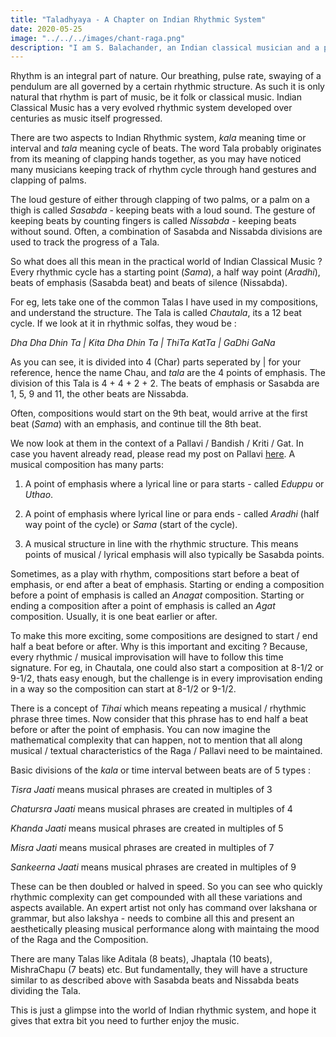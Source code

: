```yaml
---
title: "Taladhyaya - A Chapter on Indian Rhythmic System"
date: 2020-05-25
image: "../../../images/chant-raga.png"
description: "I am S. Balachander, an Indian classical musician and a performing artist of Chandraveena. In my long association with music, I have been privileged to have had deep and meaningful discussions on the theory of music with my Ustad, and undertaken further study of scriptures to understand our music better. Here I share my understanding of Indian Rhythmic System. Read on to find out more!"
---
```


Rhythm is an integral part of nature. Our breathing, pulse rate, swaying of a pendulum are all governed by a certain rhythmic structure. As such it is only natural that rhythm is part of music, be it folk or classical music. Indian Classical Music has a very evolved rhythmic system developed over centuries as music itself progressed.

There are two aspects to Indian Rhythmic system, *kala* meaning time or interval and *tala* meaning cycle of beats. The word Tala probably originates from its meaning of clapping hands together, as you may have noticed many musicians keeping track of rhythm cycle through hand gestures and clapping of palms. 

The loud gesture of either through clapping of two palms, or a palm on a thigh is called *Sasabda* - keeping beats with a loud sound. The gesture of keeping beats by counting fingers is called *Nissabda* - keeping beats without sound. Often, a combination of Sasabda and Nissabda divisions are used to track the progress of a Tala.

So what does all this mean in the practical world of Indian Classical Music ? Every rhythmic cycle has a starting point (*Sama*), a half way point (*Aradhi*), beats of emphasis (Sasabda beat) and beats of silence (Nissabda). 

For eg, lets take one of the common Talas I have used in my compositions, and understand the structure. The Tala is called *Chautala*, its a 12 beat cycle. If we look at it in rhythmic solfas, they woud be :

*Dha Dha Dhin Ta | Kita Dha Dhin Ta | ThiTa KatTa | GaDhi GaNa*   

As you can see, it is divided into 4 (Char) parts seperated by | for your reference, hence the name Chau, and *tala* are the 4 points of emphasis. The division of this Tala is 4 + 4 + 2 + 2. The beats of emphasis or Sasabda are 1, 5, 9 and 11, the other beats are Nissabda. 

Often, compositions would start on the 9th beat, would arrive at the first beat (*Sama*) with an emphasis, and continue till the 8th beat. 

We now look at them in the context of a Pallavi / Bandish / Kriti / Gat. In case you havent already read, please read my post on Pallavi [here](/blog/pallavi). A musical composition has many parts:

1. A point of emphasis where a lyrical line or para starts - called *Eduppu* or *Uthao*.

2. A point of emphasis where lyrical line or para ends - called *Aradhi* (half way point of the cycle) or *Sama* (start of the cycle).

3. A musical structure in line with the rhythmic structure. This means points of musical / lyrical emphasis will also typically be Sasabda points.

Sometimes, as a play with rhythm, compositions start before a beat of emphasis, or end after a beat of emphasis. Starting or ending a composition before a point of emphasis is called an *Anagat* composition. Starting or ending a composition after a point of emphasis is called an *Agat* composition. Usually, it is one beat earlier or after. 

To make this more exciting, some compositions are designed to start / end half a beat before or after. Why is this important and exciting ? Because, every rhythmic / musical improvisation will have to follow this time signature. For eg, in Chautala, one could also start a composition at 8-1/2 or 9-1/2, thats easy enough, but the challenge is in every improvisation ending in a way so the composition can start at 8-1/2 or 9-1/2. 

There is a concept of *Tihai* which means repeating a musical / rhythmic phrase three times. Now consider that this phrase has to end half a beat before or after the point of emphasis. You can now imagine the mathematical complexity that can happen, not to mention that all along musical / textual characteristics of the Raga / Pallavi need to be maintained.

Basic divisions of the *kala* or time interval between beats are of 5 types :

*Tisra Jaati* means musical phrases are created in multiples of 3

*Chatursra Jaati* means musical phrases are created in multiples of 4

*Khanda Jaati* means musical phrases are created in multiples of 5

*Misra Jaati* means musical phrases are created in multiples of 7

*Sankeerna Jaati* means musical phrases are created in multiples of 9

These can be then doubled or halved in speed. So you can see who quickly rhythmic complexity can get compounded with all these variations and aspects available. An expert artist not only has command over lakshana or grammar, but also lakshya - needs to combine all this and present an aesthetically pleasing musical performance along with maintaing the mood of the Raga and the Composition.

There are many Talas like Aditala (8 beats), Jhaptala (10 beats), MishraChapu (7 beats) etc. But fundamentally, they will have a structure similar to as described above with Sasabda beats and Nissabda beats dividing the Tala.

This is just a glimpse into the world of Indian rhythmic system, and hope it gives that extra bit you need to further enjoy the music.

